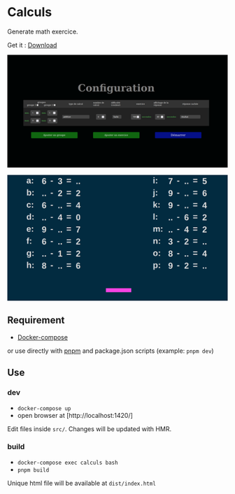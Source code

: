 # Calculs

Generate math exercice.

Get it : [Download](https://github.com/RemiGirard/calculs/releases/download/v1.0.0/index.html)

![screenshot configuration](doc/asset/screenshotConfiguration01.png)

![screenshot exercices](doc/asset/screenshotExercice01.png)


## Requirement

- [Docker-compose](https://docs.docker.com/compose/install/)

or use directly with [pnpm](https://pnpm.io/installation) and package.json scripts (example: `pnpm dev`)

## Use

### dev

- `docker-compose up`
- open browser at [http://localhost:1420/]

Edit files inside `src/`. Changes will be updated with HMR.

### build

- `docker-compose exec calculs bash`
- `pnpm build`

Unique html file will be available at `dist/index.html`
